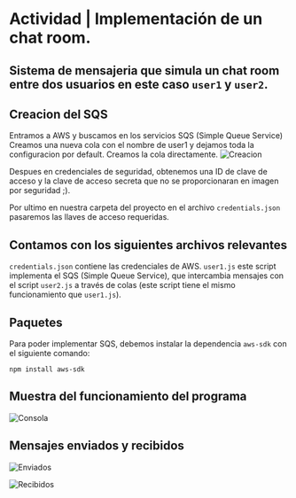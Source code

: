 # Actividad | Implementación de un chat room.

## Sistema de mensajeria que simula un chat room entre dos usuarios en este caso `user1` y `user2`.
## Creacion del SQS
Entramos a AWS y buscamos en los servicios SQS (Simple Queue Service)
Creamos una nueva cola con el nombre de user1 y dejamos toda la configuracion por default. Creamos la cola directamente.
![Creacion
](https://github.com/ManuelBalderramaCh/chatroom/assets/79774861/48ace973-f014-42fb-b329-b5584c2f7ae3)

Despues en credenciales de seguridad, obtenemos una ID de clave de acceso y la clave de acceso secreta que no se proporcionaran en imagen por seguridad ;).

Por ultimo en nuestra carpeta del proyecto en el archivo `credentials.json` pasaremos las llaves de acceso requeridas.

## Contamos con los siguientes archivos relevantes

`credentials.json` contiene las credenciales de AWS.
`user1.js` este script implementa el SQS (Simple Queue Service), que intercambia mensajes con el script `user2.js` a través de colas (este script tiene el mismo funcionamiento que `user1.js`).

## Paquetes 

Para poder implementar SQS, debemos instalar la dependencia `aws-sdk` con el siguiente comando:

```shell
npm install aws-sdk
```
## Muestra del funcionamiento del programa 
![Consola
](https://github.com/ManuelBalderramaCh/chatroom/blob/main/imgs/Colas%20en%20aws.jpeg)

## Mensajes enviados y recibidos
![Enviados
](https://github.com/ManuelBalderramaCh/chatroom/blob/main/imgs/Mensajes%20enviados.jpeg)

![Recibidos
](https://github.com/ManuelBalderramaCh/chatroom/blob/main/imgs/mensajes%20recibidos.jpeg)

